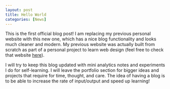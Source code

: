 ```yaml
---
layout: post
title: Hello World
categories: [News]
---
```


This is the first official blog post! I am replacing my previous personal website with this new one, which has a nice blog functionality and looks much cleaner and modern. My previous website was actually built from scratch as part of a personal project to learn web design (feel free to check that website [here](https://brunoochi.github.io/brunoochi-old-personal-site/)).

I will try to keep this blog updated with mini analytics notes and experiments I do for self-learning. I will leave the portfolio section for bigger ideas and projects that require for time, thought, and care. The idea of having a blog is to be able to increase the rate of input/output and speed up learning!
